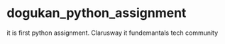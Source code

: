 # dogukan_python_assignment

it is first python assignment.
Clarusway it fundemantals tech community
